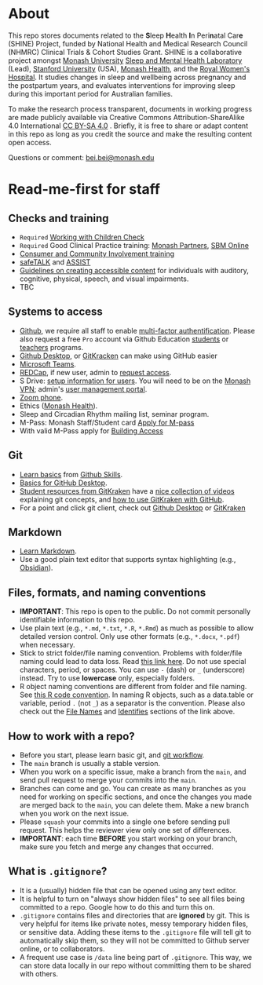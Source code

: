 # About
This repo stores documents related to the **S**leep **H**ealth **I**n Peri**n**atal Car**e** (SHINE) Project, funded by National Health and Medical Research Council (NHMRC) Clinical Trials & Cohort Studies Grant. SHINE is a collaborative project amongst [Monash University](https://www.monash.edu/) [Sleep and Mental Health Laboratory](https://www.monash.edu/turner-institute/bei-bei-lab) (Lead), [Stanford University](https://med.stanford.edu/insomnia.html) (USA), [Monash Health](https://monashwomens.org), and the [Royal Women's Hospital](https://thewomens.org.au). It studies changes in sleep and wellbeing across pregnancy and the postpartum years, and evaluates interventions for improving sleep during this important period for Australian families.

To make the research process transparent, documents in working progress are made publicly available via Creative Commons Attribution-ShareAlike 4.0 International [CC BY-SA 4.0](https://creativecommons.org/licenses/by-sa/4.0/) . Briefly, it is free to share or adapt content in this repo as long as you credit the source and make the resulting content open access.

Questions or comment: bei.bei@monash.edu

# Read-me-first for staff
## Checks and training
- `Required` [Working with Children Check](https://www.workingwithchildren.vic.gov.au)
- `Required` Good Clinical Practice training: [Monash Partners](https://monashpartners.org.au/education-training-and-events/good-clinical-practice-in-clinical-trials/), [SBM Online](https://www.sbm.org/training/good-clinical-practice-for-social-and-behavioral-research-elearning-course)
- [Consumer and Community Involvement training](https://monashpartners.org.au/education-training-and-events/cci/)
- [safeTALK](https://www.monash.edu/students/support/health/mental-health/programs/safetalk-suicide-awareness) and [ASSIST](https://www.livingworks.com.au/programs/asist/)
- [Guidelines on creating accessible content](https://www.vic.gov.au/make-content-accessible) for individuals with auditory, cognitive, physical, speech, and visual impairments.
- TBC

## Systems to access
- [Github](https://github.com/), we require all staff to enable [multi-factor authentification](https://docs.github.com/en/authentication/securing-your-account-with-two-factor-authentication-2fa/configuring-two-factor-authentication). Please also request a free `Pro` account via Github Education [students](https://education.github.com/students) or [teachers](https://education.github.com/teachers) programs.
- [Github Desktop](https://desktop.github.com/),  or [GitKracken](https://www.gitkraken.com/download) can make using GitHub easier
- [Microsoft Teams](https://www.microsoft.com/en-au/microsoft-teams/).
- [REDCap](https://redcap.helix.monash.edu), if new user, admin to [request access](https://servicedeskonline-myit.onbmc.com/dwp/app/#/srm/profile/SRGAA5V0G7HC6AOIWNGLOIBI7PHY36/srm).
- S Drive: [setup information for users](https://www.monash.edu/esolutions/data-storage/how-to-map-s-drive). You will need to be on the [Monash VPN](https://www.monash.edu/esolutions/network/vpn); admin's [user management portal](https://groupadmin.monash.edu/).
- [Zoom phone](https://www.monash.edu/esolutions/phones/zoom-phone).
- Ethics ([Monash Health](https://au.forms.ethicalreviewmanager.com/Account/Login)).
- Sleep and Circadian Rhythm mailing list, seminar program.
- M-Pass: Monash Staff/Student card [Apply for M-pass](https://www.monash.edu/students/support/connect/id/get) 
- With valid M-Pass apply for [Building Access](https://docs.google.com/forms/d/e/1FAIpQLScCjGpU3Shpf_n9xckEllv5jTuO04TT4cKYU_882rCLHNngZQ/viewform?fbzx=-3749602263306121787)

## Git
- [Learn basics](https://github.com/skills/introduction-to-github) from [Github Skills](https://github.com/skills). 
- [Basics for GitHub Desktop](https://docs.github.com/en/desktop/installing-and-configuring-github-desktop/overview/getting-started-with-github-desktop).
- [Student resources from GitKraken](https://www.gitkraken.com/resources/student-resources) have a [nice collection of videos](https://www.gitkraken.com/learn/git/tutorials) explaining git concepts, and [how to use GitKraken with GitHub](https://www.gitkraken.com/integrations/github).
- For a point and click git client, check out [Github Desktop](https://help.github.com/en/desktop/getting-started-with-github-desktop) or [GitKraken](https://www.gitkraken.com)

## Markdown
- [Learn Markdown](https://github.com/adam-p/markdown-here/wiki/Markdown-Cheatsheet).
- Use a good plain text editor that supports syntax highlighting (e.g., [Obsidian](https://obsidian.md)). 

## Files, formats, and naming conventions
- **IMPORTANT**: This repo is open to the public. Do not commit personally identifiable information to this repo.
- Use plain text (e.g., `*.md`, `*.txt`, `*.R`, `*.Rmd`) as much as possible to allow detailed version control. Only use other formats (e.g., `*.docx`, `*.pdf`) when necessary.
- Stick to strict folder/file naming convention. Problems with folder/file naming could lead to data loss.  Read [this link here](https://developers.google.com/style/filenames). Do not use special characters, period, or spaces. You can use `-` (dash) or `_` (underscore) instead. Try to use **lowercase** only, especially folders.
- R object naming conventions are different from folder and file naming. See [this R code convention](https://google.github.io/styleguide/Rguide.xml). In naming R objects, such as a data.table or variable, period `.` (not `_`) as a separator is the convention. Please also check out the [File Names](https://google.github.io/styleguide/Rguide.xml#filenames) and [Identifies](https://google.github.io/styleguide/Rguide.xml#identifiers) sections of the link above.

## How to work with a repo?
- Before you start, please learn basic git, and [git workflow](https://guides.github.com/introduction/flow/).
- The `main` branch is usually a stable version. 
- When you work on a specific issue, make a branch from the `main`, and send pull request to merge your commits into the `main`.
- Branches can come and go. You can create as many branches as you need for working on specific sections, and once the changes you made are merged back to the `main`, you can delete them. Make a new branch when you work on the next issue.
- Please `squash` your commits into a single one before sending pull request. This helps the reviewer view only one set of differences.
- **IMPORTANT**: each time **BEFORE** you start working on your branch, make sure you fetch and merge any changes that occurred.

## What is `.gitignore`?
- It is a (usually) hidden file that can be opened using any text editor. 
- It is helpful to turn on "always show hidden files" to see all files being committed to a repo. Google how to do this and turn this on.
- `.gitignore` contains files and directories that are **ignored** by git. This is very helpful for items like private notes, messy temporary hidden files, or sensitive data. Adding these items to the `.gitignore` file will tell git to automatically skip them, so they will not be committed to Github server online, or to collaborators.
- A frequent use case is `/data` line being part of `.gitignore`. This way, we can store data locally in our repo without committing them to be shared with others.

